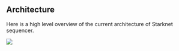 ## Architecture

Here is a high level overview of the current architecture of Starknet sequencer.

![](./images/starknet-sequencer-architecture.png)
